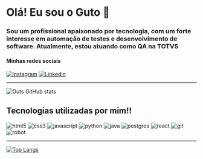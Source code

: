 # Olá! Eu sou o Guto 👋

### Sou um profissional apaixonado por tecnologia, com um forte interesse em automação de testes e desenvolvimento de software. Atualmente, estou atuando como QA na TOTVS
#### Minhas redes sociais
[![Instagram](https://img.shields.io/badge/Instagram-E4405F?style=for-the-badge&logo=instagram&logoColor=white)](https://www.instagram.com/guts.okx/)
[![Linkedin](	https://img.shields.io/badge/LinkedIn-0077B5?style=for-the-badge&logo=linkedin&logoColor=white)](https://www.linkedin.com/in/guto-oliveira-227580294/)

-------------------------------------
![Guts GitHub stats](https://github-readme-stats.vercel.app/api?username=Guts-01&show_icons=true&theme=dracula)

## Tecnologias utilizadas por mim!!
<div style="display: inline_block">
  <img align="center" alt="html5" src="https://img.shields.io/badge/HTML5-E34F26?style=for-the-badge&logo=html5&logoColor=white"/>
  <img align="center" alt="css3" src="https://img.shields.io/badge/CSS3-1572B6?style=for-the-badge&logo=css3&logoColor=white"/>
  <img align="center" alt="javascript" src="https://img.shields.io/badge/JavaScript-F7DF1E?style=for-the-badge&logo=javascript&logoColor=black"/>
  <img align="center" alt="python" src="https://img.shields.io/badge/Python-3776AB?style=for-the-badge&logo=python&logoColor=white"/>
  <img align="center" alt="java" src="https://img.shields.io/badge/Java-ED8B00?style=for-the-badge&logo=openjdk&logoColor=white"/>
  <img align="center" alt="postgres" src="https://img.shields.io/badge/PostgreSQL-316192?style=for-the-badge&logo=postgresql&logoColor=white"/>
  <img align="center" alt="react" src="https://img.shields.io/badge/React-20232A?style=for-the-badge&logo=react&logoColor=61DAFB"/>
  <img align="center" alt="git" src="https://img.shields.io/badge/GIT-E44C30?style=for-the-badge&logo=git&logoColor=white"/>
  <img align="center" alt="robot" src="https://img.shields.io/badge/Robot%20Framework-000000?style=for-the-badge&logo=robot-framework&logoColor=white"/>
</div>

-------------------------------------
[![Top Langs](https://github-readme-stats.vercel.app/api/top-langs/?username=Guts-01&layout=compact)](https://github.com/anuraghazra/github-readme-stats)
